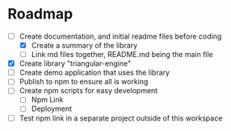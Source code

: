 # Roadmap

- [ ] Create documentation, and initial readme files before coding
  - [x] Create a summary of the library
  - [ ] Link md files together, README.md being the main file
- [x] Create library "triangular-engine"
- [ ] Create demo application that uses the library
- [ ] Publish to npm to ensure all is working
- [ ] Create npm scripts for easy development
  - [ ] Npm Link
  - [ ] Deployment
- [ ] Test npm link in a separate project outside of this workspace
